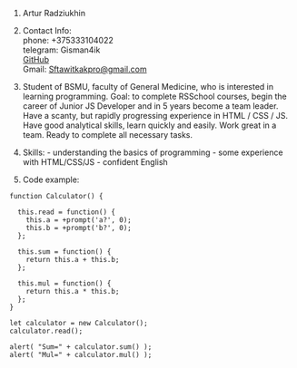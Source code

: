 1.  Artur Radziukhin  

2.  Contact Info:   
                phone: +375333104022  
                telegram: Gisman4ik  
                [GitHub](https://github.com/Gisman4ik)  
                Gmail: Sftawitkakpro@gmail.com  

3.  Student of BSMU, faculty of General Medicine, who is interested in learning programming.
    Goal: to complete RSSchool courses, begin the career of Junior JS Developer and in 5 years become a team leader.
    Have a scanty, but rapidly progressing experience in HTML / CSS / JS. Have good analytical skills, learn quickly and easily. Work great in a team. Ready to complete all necessary tasks.
4. Skills: - understanding the basics of programming
           - some experience with HTML/CSS/JS
           - confident English                	
5. Code example: 
``` 
function Calculator() {

  this.read = function() {
    this.a = +prompt('a?', 0);
    this.b = +prompt('b?', 0);
  };

  this.sum = function() {
    return this.a + this.b;
  };

  this.mul = function() {
    return this.a * this.b;
  };
}

let calculator = new Calculator();
calculator.read();

alert( "Sum=" + calculator.sum() );
alert( "Mul=" + calculator.mul() );
```